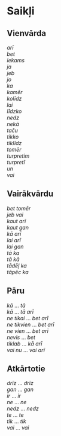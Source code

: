 Saikļi
======

## Vienvārda

*arī*  
*bet*  
*iekams*  
*ja*  
*jeb*  
*jo*  
*ka*  
*kamēr*  
*kolīdz*  
*lai*  
*līdzko*  
*nedz*  
*nekā*  
*taču*  
*tikko*  
*tiklīdz*  
*tomēr*  
*turpretim*  
*turpretī*  
*un*  
*vai*

## Vairākvārdu

*bet tomēr*  
*jeb vai*  
*kaut arī*  
*kaut gan*  
*kā arī*  
*lai arī*  
*lai gan*  
*tā ka*  
*tā kā*  
*tādēļ ka*  
*tāpēc ka*

## Pāru

*kā* … *tā*  
*kā* … *tā arī*  
*ne tikai* … *bet arī*  
*ne tikvien* … *bet arī*  
*ne vien* … *bet arī*  
*nevis* … *bet*  
*tiklab* … *kā arī*  
*vai nu* … *vai arī*

## Atkārtotie

*drīz* … *drīz*  
*gan* … *gan*  
*ir* … *ir*  
*ne* … *ne*  
*nedz* … *nedz*  
*te* … *te*  
*tik* … *tik*  
*vai* … *vai*
